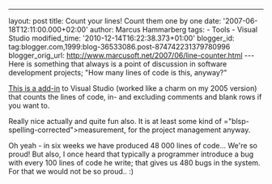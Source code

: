 ---
layout: post
title: Count your lines! Count them one by one date: '2007-06-18T12:11:00.000+02:00'
author: Marcus Hammarberg
tags: -
Tools - Visual Studio modified_time: '2010-12-14T16:22:38.373+01:00'
blogger_id: tag:blogger.com,1999:blog-36533086.post-874742231379780996
blogger_orig_url: http://www.marcusoft.net/2007/06/line-counter.html ---
Here is something that always is a point of discussion in software
development projects; "How many lines of code is this, anyway?"

[This is a add-in](http://www.wndtabs.com/downloads/PLC221.zip) to
Visual Studio (worked like a charm on my 2005 version) that counts the
lines of code, in- and excluding comments and blank rows if you want
to.

Really nice actually and quite fun also. It is at least some kind of
<span>="blsp-spelling-corrected">measurement</span>, for the project
management anyway.

Oh yeah - in six weeks we have produced 48 000 lines of code... We're so
proud! But also, I once heard that typically a programmer introduce a
bug with every 100 lines of code he write; that gives us 480 bugs in the
system. For that we would not be so proud.. :)
